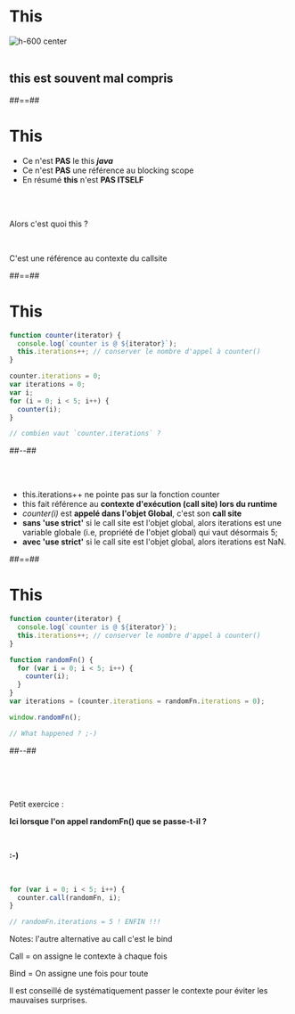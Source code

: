 <!-- .slide: -->

# This

![h-600 center](./assets/images/This_00.gif)
<br/><br/>

## **this** est souvent mal compris

##==##

<!-- .slide:-->

# This

- Ce n'est **PAS** le this **_java_**
- Ce n'est **PAS** une référence au blocking scope
- En résumé **this** n'est **PAS ITSELF**
<!-- .element: class="list-fragment" -->

<br/><br/>

Alors c'est quoi this ? <!-- .element: class="fragment bold text-center"-->

<br/>

<p class="fragment text-center">C'est une référence au contexte du <span class="bold">callsite</span></p>

##==##

<!-- .slide: class="two-column with-code" -->

# This

```javascript
function counter(iterator) {
  console.log(`counter is @ ${iterator}`);
  this.iterations++; // conserver le nombre d'appel à counter()
}

counter.iterations = 0;
var iterations = 0;
var i;
for (i = 0; i < 5; i++) {
  counter(i);
}

// combien vaut `counter.iterations` ?
```

##--##

<br><br>

- this.iterations++ ne pointe pas sur la fonction counter
- this fait référence au **contexte d'exécution (call site) lors du runtime**
- _counter(i)_ est **appelé dans l'objet Global**, c'est son **call site**
- **sans 'use strict'** si le call site est l'objet global, alors iterations est une variable globale (i.e, propriété de l'objet global) qui vaut désormais 5;
- **avec 'use strict'** si le call site est l'objet global, alors iterations est NaN.
<!-- .element: class="list-fragment" -->

##==##

<!-- .slide: class="two-column with-code" -->

# This

```javascript
function counter(iterator) {
  console.log(`counter is @ ${iterator}`);
  this.iterations++; // conserver le nombre d'appel à counter()
}

function randomFn() {
  for (var i = 0; i < 5; i++) {
    counter(i);
  }
}
var iterations = (counter.iterations = randomFn.iterations = 0);

window.randomFn();

// What happened ? ;-)
```

##--##

<!-- .slide: class="with-code" -->

<br><br><br>

Petit exercice :

<!-- .element: class="fragment" data-fragment-index="1" -->

**Ici lorsque l'on appel randomFn() que se passe-t-il ?**

<!-- .element: class="fragment" data-fragment-index="1" -->

<br/>

**:-)**

<!-- .element: class="fragment" data-fragment-index="1" -->

<br/>

```javascript
for (var i = 0; i < 5; i++) {
  counter.call(randomFn, i);
}

// randomFn.iterations = 5 ! ENFIN !!!
```

<!-- .element: class="fragment" -->

Notes:
l'autre alternative au call c'est le bind

Call = on assigne le contexte à chaque fois

Bind = On assigne une fois pour toute

Il est conseillé de systématiquement passer le contexte pour éviter les mauvaises surprises.
